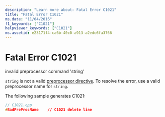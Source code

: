 ```yaml
---
description: "Learn more about: Fatal Error C1021"
title: "Fatal Error C1021"
ms.date: "11/04/2016"
f1_keywords: ["C1021"]
helpviewer_keywords: ["C1021"]
ms.assetid: e23171f4-ca6b-40c0-a913-a2edc6fa3766
---
```

# Fatal Error C1021

invalid preprocessor command 'string'

`string` is not a valid [preprocessor directive](../../preprocessor/preprocessor-directives.md). To resolve the error, use a valid preprocessor name for `string`.

The following sample generates C1021:

```cpp
// C1021.cpp
#BadPreProcName    // C1021 delete line
```
